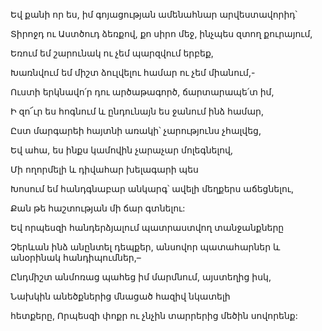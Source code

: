Եվ քանի որ ես, իմ գոյացության ամենահնար արվեստավորիդ՝

Տիրոջդ ու Աստծուդ ձեռքով, քո սիրո մեջ, ինչպես զտող քուրայում,

Եռում եմ շարունակ ու չեմ պարզվում երբեք,

Խառնվում եմ միշտ ձուլվելու համար ու չեմ միանում,-

Ուստի երկնավո՛ր դու արծաթագործ, ճարտարապե՛տ իմ,

Ի զո՜ւր ես հոգնում և ընդունայն ես ջանում ինձ համար,

Ըստ մարգարեի հայտնի առակի՝ չարությունս չհալվեց,

Եվ ահա, ես ինքս կամովին չարաչար մոլեգնելով,

Մի ողորմելի և դիվահար խելագարի պես

Խոսում եմ հանդգնաբար անկարգ՝ ավելի մեղքերս աճեցնելու,

Քան թե հաշտության մի ճար գտնելու:

Եվ որպեսզի հանդերձյալում պատրաստվող տանջանքները

Չերևան ինձ անընտել դեպքեր, անսովոր պատահարներ և անօրինակ հանդիպումներ,–

Ընդմիշտ անմոռաց պահեց իմ մարմնում, այստեղից իսկ,

Նախկին անեծքներից մնացած հազիվ նկատելի

հետքերը, Որպեսզի փոքր ու չնչին տարրերից մեծին սովորենք: